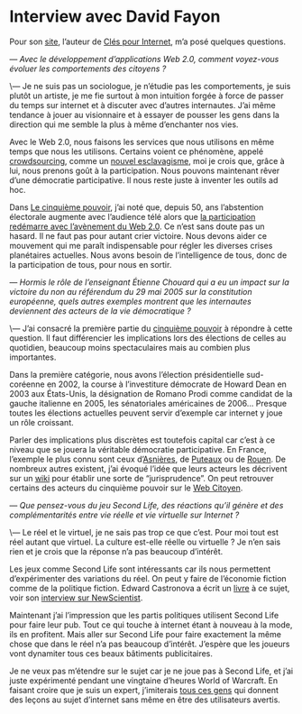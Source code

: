 # Interview avec David Fayon

Pour son [site](http://david.fayon.free.fr), l’auteur de [Clés pour Internet](http://www.amazon.fr/Cl%e9s-pour-Internet-David-Fayon/dp/2717852476/sr=8-4/qid=1158049083/ref=sr_1_4/402-0935054-2878545?ie=UTF8&s=gateway), m’a posé quelques questions.

*— Avec le développement d’applications Web 2.0, comment voyez-vous évoluer les comportements des citoyens ?*

\— Je ne suis pas un sociologue, je n’étudie pas les comportements, je suis plutôt un artiste, je me fie surtout à mon intuition forgée à force de passer du temps sur internet et à discuter avec d’autres internautes. J’ai même tendance à jouer au visionnaire et à essayer de pousser les gens dans la direction qui me semble la plus à même d’enchanter nos vies.

Avec le Web 2.0, nous faisons les services que nous utilisons en même temps que nous les utilisons. Certains voient ce phénomène, appelé [crowdsourcing](http://blog.tcrouzet.com/2006/07/03/cerveaux-humains-disponibles/), comme un [nouvel esclavagisme](http://blog.tcrouzet.com/2006/06/19/esclavage-20/), moi je crois que, grâce à lui, nous prenons goût à la participation. Nous pouvons maintenant rêver d’une démocratie participative. Il nous reste juste à inventer les outils ad hoc.

Dans [Le cinquième pouvoir](http://blog.tcrouzet.com/le-cinquieme-pouvoir/), j’ai noté que, depuis 50, ans l’abstention électorale augmente avec l’audience télé alors que [la participation redémarre avec l’avènement du Web 2.0](http://blog.tcrouzet.com/2006/10/07/tv-egale-abstention/). Ce n’est sans doute pas un hasard. Il ne faut pas pour autant crier victoire. Nous devons aider ce mouvement qui me paraît indispensable pour régler les diverses crises planétaires actuelles. Nous avons besoin de l’intelligence de tous, donc de la participation de tous, pour nous en sortir.

*— Hormis le rôle de l’enseignant Étienne Chouard qui a eu un impact sur la victoire du non au référendum du 29 mai 2005 sur la constitution européenne, quels autres exemples montrent que les internautes deviennent des acteurs de la vie démocratique ?*

\— J’ai consacré la première partie du [cinquième pouvoir](http://blog.tcrouzet.com/le-cinquieme-pouvoir/) à répondre à cette question. Il faut différencier les implications lors des élections de celles au quotidien, beaucoup moins spectaculaires mais au combien plus importantes.

Dans la première catégorie, nous avons l’élection présidentielle sud-coréenne en 2002, la course à l’investiture démocrate de Howard Dean en 2003 aux États-Unis, la désignation de Romano Prodi comme candidat de la gauche italienne en 2005, les sénatoriales américaines de 2006… Presque toutes les élections actuelles peuvent servir d’exemple car internet y joue un rôle croissant.

Parler des implications plus discrètes est toutefois capital car c’est à ce niveau que se jouera la véritable démocratie participative. En France, l’exemple le plus connu sont ceux d’[Asnières](http://asnierois.org), de [Puteaux](http://www.monputeaux.com/) ou de [Rouen](http://xmo.blogs.com/train_train_quotidien/). De nombreux autres existent, j’ai évoqué l’idée que leurs acteurs les décrivent sur un [wiki](http://wiki.tcrouzet.com) pour établir une sorte de “jurisprudence”. On peut retrouver certains des acteurs du cinquième pouvoir sur le [Web Citoyen](http://www.webcitoyen.com/).

*— Que pensez-vous du jeu Second Life, des réactions qu’il génère et des complémentarités entre vie réelle et vie virtuelle sur Internet ?*

\— Le réel et le virtuel, je ne sais pas trop ce que c’est. Pour moi tout est réel autant que virtuel. La culture est-elle réelle ou virtuelle ? Je n’en sais rien et je crois que la réponse n’a pas beaucoup d’intérêt.

Les jeux comme Second Life sont intéressants car ils nous permettent d’expérimenter des variations du réel. On peut y faire de l’économie fiction comme de la politique fiction. Edward Castronova a écrit un [livre](http://www.amazon.com/Synthetic-Worlds-Business-Culture-Online/dp/0226096270/sr=8-1/qid=1169727913/ref=pd_bbs_sr_1/104-0172548-3123919?ie=UTF8&s=books) à ce sujet, voir son [interview sur NewScientist](http://www.newscientist.com/channel/opinion/mg19225746.000-interview-getting-inside-largescale-online-games.html).

Maintenant j’ai l’impression que les partis politiques utilisent Second Life pour faire leur pub. Tout ce qui touche à internet étant à nouveau à la mode, ils en profitent. Mais aller sur Second Life pour faire exactement la même chose que dans le réel n’a pas beaucoup d’intérêt. J’espère que les joueurs vont dynamiter tous ces beaux bâtiments publicitaires.

Je ne veux pas m’étendre sur le sujet car je ne joue pas à Second Life, et j’ai juste expérimenté pendant une vingtaine d’heures World of Warcraft. En faisant croire que je suis un expert, j’imiterais [tous ces gens](http://blog.tcrouzet.com/2007/01/25/debat-sur-rfi/) qui donnent des leçons au sujet d’internet sans même en être des utilisateurs avertis.